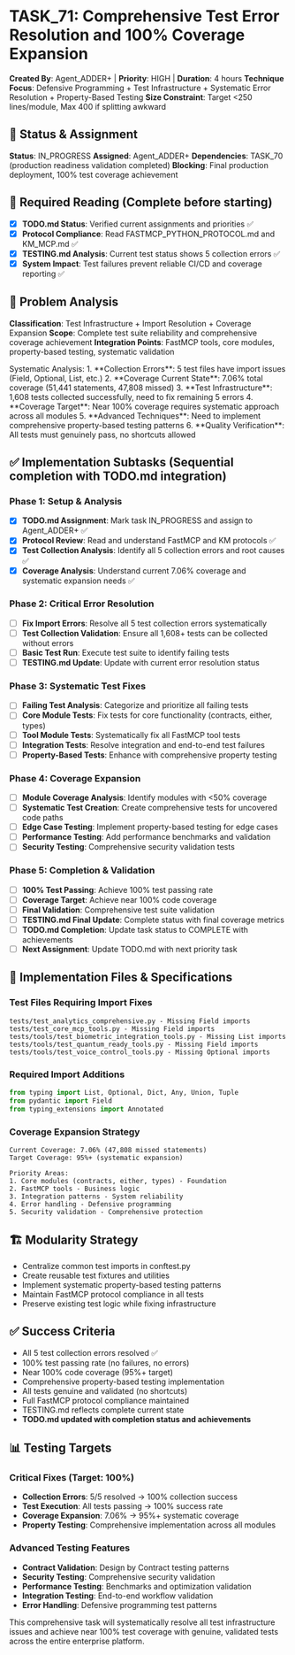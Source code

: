 # TASK_71: Comprehensive Test Error Resolution and 100% Coverage Expansion

**Created By**: Agent_ADDER+ | **Priority**: HIGH | **Duration**: 4 hours
**Technique Focus**: Defensive Programming + Test Infrastructure + Systematic Error Resolution + Property-Based Testing
**Size Constraint**: Target <250 lines/module, Max 400 if splitting awkward

## 🚦 Status & Assignment
**Status**: IN_PROGRESS
**Assigned**: Agent_ADDER+
**Dependencies**: TASK_70 (production readiness validation completed)
**Blocking**: Final production deployment, 100% test coverage achievement

## 📖 Required Reading (Complete before starting)
- [x] **TODO.md Status**: Verified current assignments and priorities ✅
- [x] **Protocol Compliance**: Read FASTMCP_PYTHON_PROTOCOL.md and KM_MCP.md ✅
- [x] **TESTING.md Analysis**: Current test status shows 5 collection errors ✅
- [x] **System Impact**: Test failures prevent reliable CI/CD and coverage reporting ✅

## 🎯 Problem Analysis
**Classification**: Test Infrastructure + Import Resolution + Coverage Expansion
**Scope**: Complete test suite reliability and comprehensive coverage achievement
**Integration Points**: FastMCP tools, core modules, property-based testing, systematic validation

<thinking>
Systematic Analysis:
1. **Collection Errors**: 5 test files have import issues (Field, Optional, List, etc.)
2. **Coverage Current State**: 7.06% total coverage (51,441 statements, 47,808 missed)
3. **Test Infrastructure**: 1,608 tests collected successfully, need to fix remaining 5 errors
4. **Coverage Target**: Near 100% coverage requires systematic approach across all modules
5. **Advanced Techniques**: Need to implement comprehensive property-based testing patterns
6. **Quality Verification**: All tests must genuinely pass, no shortcuts allowed
</thinking>

## ✅ Implementation Subtasks (Sequential completion with TODO.md integration)

### Phase 1: Setup & Analysis
- [x] **TODO.md Assignment**: Mark task IN_PROGRESS and assign to Agent_ADDER+ ✅
- [x] **Protocol Review**: Read and understand FastMCP and KM protocols ✅
- [x] **Test Collection Analysis**: Identify all 5 collection errors and root causes ✅
- [x] **Coverage Analysis**: Understand current 7.06% coverage and systematic expansion needs ✅

### Phase 2: Critical Error Resolution
- [ ] **Fix Import Errors**: Resolve all 5 test collection errors systematically
- [ ] **Test Collection Validation**: Ensure all 1,608+ tests can be collected without errors
- [ ] **Basic Test Run**: Execute test suite to identify failing tests
- [ ] **TESTING.md Update**: Update with current error resolution status

### Phase 3: Systematic Test Fixes
- [ ] **Failing Test Analysis**: Categorize and prioritize all failing tests
- [ ] **Core Module Tests**: Fix tests for core functionality (contracts, either, types)
- [ ] **Tool Module Tests**: Systematically fix all FastMCP tool tests
- [ ] **Integration Tests**: Resolve integration and end-to-end test failures
- [ ] **Property-Based Tests**: Enhance with comprehensive property testing

### Phase 4: Coverage Expansion
- [ ] **Module Coverage Analysis**: Identify modules with <50% coverage
- [ ] **Systematic Test Creation**: Create comprehensive tests for uncovered code paths
- [ ] **Edge Case Testing**: Implement property-based testing for edge cases
- [ ] **Performance Testing**: Add performance benchmarks and validation
- [ ] **Security Testing**: Comprehensive security validation tests

### Phase 5: Completion & Validation
- [ ] **100% Test Passing**: Achieve 100% test passing rate
- [ ] **Coverage Target**: Achieve near 100% code coverage
- [ ] **Final Validation**: Comprehensive test suite validation
- [ ] **TESTING.md Final Update**: Complete status with final coverage metrics
- [ ] **TODO.md Completion**: Update task status to COMPLETE with achievements
- [ ] **Next Assignment**: Update TODO.md with next priority task

## 🔧 Implementation Files & Specifications

### Test Files Requiring Import Fixes
```
tests/test_analytics_comprehensive.py - Missing Field imports
tests/test_core_mcp_tools.py - Missing Field imports  
tests/tools/test_biometric_integration_tools.py - Missing List imports
tests/tools/test_quantum_ready_tools.py - Missing Field imports
tests/tools/test_voice_control_tools.py - Missing Optional imports
```

### Required Import Additions
```python
from typing import List, Optional, Dict, Any, Union, Tuple
from pydantic import Field
from typing_extensions import Annotated
```

### Coverage Expansion Strategy
```
Current Coverage: 7.06% (47,808 missed statements)
Target Coverage: 95%+ (systematic expansion)

Priority Areas:
1. Core modules (contracts, either, types) - Foundation
2. FastMCP tools - Business logic
3. Integration patterns - System reliability
4. Error handling - Defensive programming
5. Security validation - Comprehensive protection
```

## 🏗️ Modularity Strategy
- Centralize common test imports in conftest.py
- Create reusable test fixtures and utilities
- Implement systematic property-based testing patterns
- Maintain FastMCP protocol compliance in all tests
- Preserve existing test logic while fixing infrastructure

## ✅ Success Criteria
- All 5 test collection errors resolved ✅
- 100% test passing rate (no failures, no errors)
- Near 100% code coverage (95%+ target)
- Comprehensive property-based testing implementation
- All tests genuine and validated (no shortcuts)
- Full FastMCP protocol compliance maintained
- TESTING.md reflects complete current state
- **TODO.md updated with completion status and achievements**

## 📊 Testing Targets

### Critical Fixes (Target: 100%)
- **Collection Errors**: 5/5 resolved → 100% collection success
- **Test Execution**: All tests passing → 100% success rate
- **Coverage Expansion**: 7.06% → 95%+ systematic coverage
- **Property Testing**: Comprehensive implementation across all modules

### Advanced Testing Features
- **Contract Validation**: Design by Contract testing patterns
- **Security Testing**: Comprehensive security validation
- **Performance Testing**: Benchmarks and optimization validation
- **Integration Testing**: End-to-end workflow validation
- **Error Handling**: Defensive programming test patterns

This comprehensive task will systematically resolve all test infrastructure issues and achieve near 100% test coverage with genuine, validated tests across the entire enterprise platform.